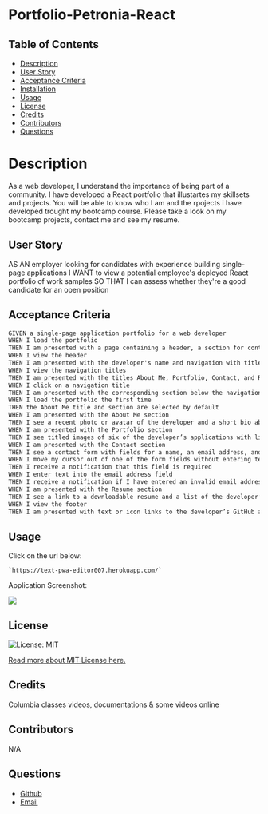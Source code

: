 # Portfolio-Petronia-React

## Table of Contents
* [Description](#Description)
* [User Story](#User-Story)
* [Acceptance Criteria](#Acceptance-Criteria)
* [Installation](#installation)
* [Usage](#usage)
* [License](#license)
* [Credits](#credits)
* [Contributors](#contributors)
* [Questions](#bugreport)

# Description
As a web developer, I understand the importance of being part of a community. I have developed a React portfolio that illustartes my skillsets and projects. You will be able to know who I am and the rpojects i have developed trought my bootcamp course. Please take a look on my bootcamp projects, contact me and see my resume.

## User Story
AS AN employer looking for candidates with experience building single-page applications
I WANT to view a potential employee's deployed React portfolio of work samples
SO THAT I can assess whether they're a good candidate for an open position

## Acceptance Criteria

```md
GIVEN a single-page application portfolio for a web developer
WHEN I load the portfolio
THEN I am presented with a page containing a header, a section for content, and a footer
WHEN I view the header
THEN I am presented with the developer's name and navigation with titles corresponding to different sections of the portfolio
WHEN I view the navigation titles
THEN I am presented with the titles About Me, Portfolio, Contact, and Resume, and the title corresponding to the current section is highlighted
WHEN I click on a navigation title
THEN I am presented with the corresponding section below the navigation without the page reloading and that title is highlighted
WHEN I load the portfolio the first time
THEN the About Me title and section are selected by default
WHEN I am presented with the About Me section
THEN I see a recent photo or avatar of the developer and a short bio about them
WHEN I am presented with the Portfolio section
THEN I see titled images of six of the developer’s applications with links to both the deployed applications and the corresponding GitHub repositories
WHEN I am presented with the Contact section
THEN I see a contact form with fields for a name, an email address, and a message
WHEN I move my cursor out of one of the form fields without entering text
THEN I receive a notification that this field is required
WHEN I enter text into the email address field
THEN I receive a notification if I have entered an invalid email address
WHEN I am presented with the Resume section
THEN I see a link to a downloadable resume and a list of the developer’s proficiencies
WHEN I view the footer
THEN I am presented with text or icon links to the developer’s GitHub and LinkedIn profiles, and their profile on a third platform (Stack Overflow, Twitter)
```


## Usage
Click on the url below: 
```
`https://text-pwa-editor007.herokuapp.com/`
```

Application Screenshot:

[<img src="./assets/images/Application_Screenshot.png">](https://text-pwa-editor007.herokuapp.com/)

## License 
![License: MIT](https://img.shields.io/badge/License-MIT-yellow.svg) 

[Read more about MIT License here.](https://opensource.org/licenses/MIT)

## Credits
Columbia classes videos, documentations & some videos online

## Contributors
N/A

## Questions
- [Github](https://github.com/miklos-petronia)
- [Email](mailto:miklos.petronia@hotmail.com)
